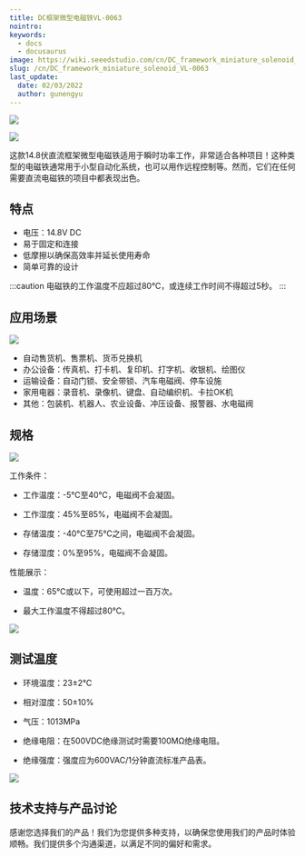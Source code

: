 ```yaml
---
title: DC框架微型电磁铁VL-0063
nointro:
keywords:
  - docs
  - docusaurus
image: https://wiki.seeedstudio.com/cn/DC_framework_miniature_solenoid_VL-0063/
slug: /cn/DC_framework_miniature_solenoid_VL-0063
last_update:
  date: 02/03/2022
  author: gunengyu
---
```


<p style={{textAlign: 'center'}}><a><img src="https://files.seeedstudio.com/wiki/DC_framework_miniature_solenoid_VL-0063/img/DC.png" border={0} /></a></p>

<a href="https://www.seeedstudio.com/DC-framework-miniature-solenoid-VL-0063-p-1049.html" target="_blank"><img src="https://files.seeedstudio.com/wiki/Seeed-WiKi/docs/images/get_one_now.png"/></a>

这款14.8伏直流框架微型电磁铁适用于瞬时功率工作，非常适合各种项目！这种类型的电磁铁通常用于小型自动化系统，也可以用作远程控制等。然而，它们在任何需要直流电磁铁的项目中都表现出色。

## 特点

* 电压：14.8V DC
* 易于固定和连接
* 低摩擦以确保高效率并延长使用寿命
* 简单可靠的设计

:::caution
电磁铁的工作温度不应超过80℃，或连续工作时间不得超过5秒。
:::

## 应用场景

![](https://files.seeedstudio.com/wiki/DC_framework_miniature_solenoid_VL-0063/img/HCNE1-0520-2-.jpg)

* 自动售货机、售票机、货币兑换机
* 办公设备：传真机、打卡机、复印机、打字机、收银机、绘图仪
* 运输设备：自动门锁、安全带锁、汽车电磁阀、停车设施
* 家用电器：录音机、录像机、键盘、自动编织机、卡拉OK机
* 其他：包装机、机器人、农业设备、冲压设备、报警器、水电磁阀

## 规格

![](https://files.seeedstudio.com/wiki/DC_framework_miniature_solenoid_VL-0063/img/VL-0063.jpg)

工作条件：

* 工作温度：-5℃至40℃，电磁阀不会凝固。

* 工作湿度：45%至85%，电磁阀不会凝固。

* 存储温度：-40℃至75℃之间，电磁阀不会凝固。

* 存储湿度：0%至95%，电磁阀不会凝固。

性能展示：

* 温度：65℃或以下，可使用超过一百万次。

* 最大工作温度不得超过80℃。

![](https://files.seeedstudio.com/wiki/DC_framework_miniature_solenoid_VL-0063/img/HCNE1-0520-4-.jpg)

## 测试温度

* 环境温度：23±2℃

* 相对湿度：50±10%

* 气压：1013MPa

* 绝缘电阻：在500VDC绝缘测试时需要100MΩ绝缘电阻。

* 绝缘强度：强度应为600VAC/1分钟直流标准产品表。

![](https://files.seeedstudio.com/wiki/DC_framework_miniature_solenoid_VL-0063/img/HCNE1-0520-5-.jpg)

## 技术支持与产品讨论

感谢您选择我们的产品！我们为您提供多种支持，以确保您使用我们的产品时体验顺畅。我们提供多个沟通渠道，以满足不同的偏好和需求。

<div class="button_tech_support_container">
<a href="https://forum.seeedstudio.com/" class="button_forum"></a> 
<a href="https://www.seeedstudio.com/contacts" class="button_email"></a>
</div>

<div class="button_tech_support_container">
<a href="https://discord.gg/eWkprNDMU7" class="button_discord"></a> 
<a href="https://github.com/Seeed-Studio/wiki-documents/discussions/69" class="button_discussion"></a>
</div>